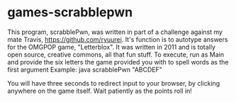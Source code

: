 games-scrabblepwn
=================

This program, scrabblePwn, was written in part of a challenge against my mate Travis, https://github.com/ryuurei.
It's function is to autotype answers for the OMGPOP game, "Letterblox". It was written in 2011 and is totally open source, creative commons, all that fun stuff.
To execute, run as Main and provide the six letters the game provided you with to spell words as the first argument
Example: java scrabblePwn "ABCDEF"

You will have three seconds to redirect input to your browser, by clicking anywhere on the game itself. Wait patiently as the points roll in!